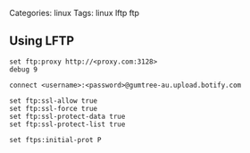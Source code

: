 Categories: linux
Tags: linux
      lftp
      ftp

## Using LFTP

    set ftp:proxy http://<proxy.com:3128>
    debug 9

    connect <username>:<password>@gumtree-au.upload.botify.com

    set ftp:ssl-allow true
    set ftp:ssl-force true
    set ftp:ssl-protect-data true
    set ftp:ssl-protect-list true

    set ftps:initial-prot P
